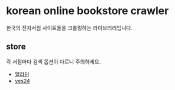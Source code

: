 # korean online bookstore crawler

한국의 전자서점 사이트들을 크롤링하는 라이브러리입니다.

## store
각 서점마다 검색 옵션이 다르니 주의하세요.

- [알라딘](/docs/stores/aladin.md)
- [yes24](/docs/stores/yes24.md)